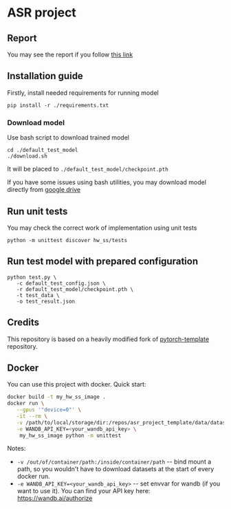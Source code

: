 # ASR project

## Report

You may see the report if you follow [this link](https://api.wandb.ai/links/l0u1za/q4ofufk1)

## Installation guide

Firstly, install needed requirements for running model

```shell
pip install -r ./requirements.txt
```

### Download model

Use bash script to download trained model

```shell
cd ./default_test_model
./download.sh
```

It will be placed to `./default_test_model/checkpoint.pth`

If you have some issues using bash utilities, you may download model directly from [google drive](https://drive.google.com/drive/folders/12nfElb7A6v7Y6Kd0z8qsIQo9FRUS2dg4?usp=sharing)


## Run unit tests

You may check the correct work of implementation using unit tests

```shell
python -m unittest discover hw_ss/tests
```

## Run test model with prepared configuration

```shell
python test.py \
   -c default_test_config.json \
   -r default_test_model/checkpoint.pth \
   -t test_data \
   -o test_result.json
```

## Credits

This repository is based on a heavily modified fork
of [pytorch-template](https://github.com/victoresque/pytorch-template) repository.

## Docker

You can use this project with docker. Quick start:

```bash
docker build -t my_hw_ss_image .
docker run \
   --gpus '"device=0"' \
   -it --rm \
   -v /path/to/local/storage/dir:/repos/asr_project_template/data/datasets \
   -e WANDB_API_KEY=<your_wandb_api_key> \
	my_hw_ss_image python -m unittest
```

Notes:

* `-v /out/of/container/path:/inside/container/path` -- bind mount a path, so you wouldn't have to download datasets at
  the start of every docker run.
* `-e WANDB_API_KEY=<your_wandb_api_key>` -- set envvar for wandb (if you want to use it). You can find your API key
  here: https://wandb.ai/authorize
